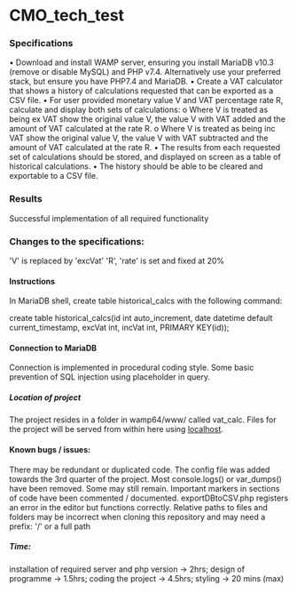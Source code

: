 # CMO_tech_test

### Specifications

• Download and install WAMP server, ensuring you install MariaDB v10.3 (remove or disable MySQL) and PHP v7.4. Alternatively use your preferred stack, but ensure you have PHP7.4 and MariaDB.
• Create a VAT calculator that shows a history of calculations requested that can be exported as a CSV file.
• For user provided monetary value V and VAT percentage rate R, calculate and display both sets of calculations:
o Where V is treated as being ex VAT show the original value V, the value V with VAT added and the amount of VAT calculated at the rate R.
o Where V is treated as being inc VAT show the original value V, the value V with VAT subtracted and the amount of VAT calculated at the rate R.
• The results from each requested set of calculations should be stored, and displayed on screen as a table of historical calculations.
• The history should be able to be cleared and exportable to a CSV file.

### Results

Successful implementation of all required functionality

### Changes to the specifications:

'V' is replaced by 'excVat'
'R', 'rate' is set and fixed at 20%

#### Instructions

In MariaDB shell, create table historical_calcs with the following command:

create table historical_calcs(id int auto_increment, date datetime default current_timestamp, excVat int, incVat int, PRIMARY KEY(id));

#### Connection to MariaDB
Connection is implemented in procedural coding style.
Some basic prevention of SQL injection using placeholder in query.

##### Location of project

The project resides in a folder in wamp64/www/ called vat_calc. Files for the project will be served from within here using [localhost](http://localhost/vat_calc/VAT_calc.php).

#### Known bugs / issues:

There may be redundant or duplicated code. The config file was added towards the 3rd quarter of the project.
Most console.logs() or var_dumps() have been removed. Some may still remain.
Important markers in sections of code have been commented / documented.
exportDBtoCSV.php registers an error in the editor but functions correctly.
Relative paths to files and folders may be incorrect when cloning this repository and may need a prefix: '/' or a full path

##### Time: 

installation of required server and php version -> 2hrs; design of programme -> 1.5hrs; coding the project -> 4.5hrs; styling -> 20 mins (max)
